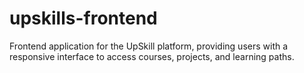 # upskills-frontend
Frontend application for the UpSkill platform, providing users with a responsive interface to access courses, projects, and learning paths.
